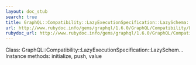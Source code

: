 ```yaml
---
layout: doc_stub
search: true
title: GraphQL::Compatibility::LazyExecutionSpecification::LazySchema::LazyPushCollection
url: http://www.rubydoc.info/gems/graphql/1.6.0/GraphQL/Compatibility/LazyExecutionSpecification/LazySchema/LazyPushCollection
rubydoc_url: http://www.rubydoc.info/gems/graphql/1.6.0/GraphQL/Compatibility/LazyExecutionSpecification/LazySchema/LazyPushCollection
---
```


Class: GraphQL::Compatibility::LazyExecutionSpecification::LazySchem...
Instance methods:
initialize, push, value


